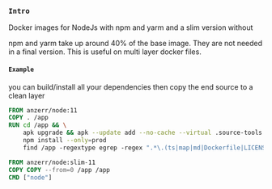 
### `Intro`
Docker images for NodeJs with npm and yarm and a slim version without

npm and yarm take up around 40% of the base image. They are not needed in a final version. This is useful on multi layer docker files.

#### `Example`
you can build/install all your dependencies then copy the end source to a clean layer
``` Dockerfile
FROM anzerr/node:11
COPY . /app
RUN cd /app && \
	apk upgrade && apk --update add --no-cache --virtual .source-tools git build-base openssh-client findutils && \
	npm install --only=prod
	find /app -regextype egrep -regex ".*\.(ts|map|md|Dockerfile|LICENSE)$"  -type f -delete

FROM anzerr/node:slim-11
COPY COPY --from=0 /app /app
CMD ["node"]
```